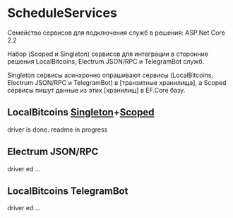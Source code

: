 # ScheduleServices
Семейство сервисов для подключения служб в решения: ASP.Net Core 2.2

Набор (Scoped и Singleton) сервисов для интеграции в сторонние решения LocalBitcoins, Electrum JSON/RPC и TelegramBot служб.

Singleton сервисы асинхронно опрашивают сервисы (LocalBitcoins, Electrum JSON/RPC и TelegramBot) в [транзитные хранилища], а Scoped сервисы пишут данные из этих [хранилищ] в EF.Core базу.

## LocalBitcoins [Singleton](https://github.com/badhitman/ScheduleServices/tree/master/Singleton)+[Scoped](https://github.com/badhitman/ScheduleServices/tree/master/Scoped)
driver is done. readme in progress

## Electrum JSON/RPC
driver ed ...

## LocalBitcoins TelegramBot
driver ed ...